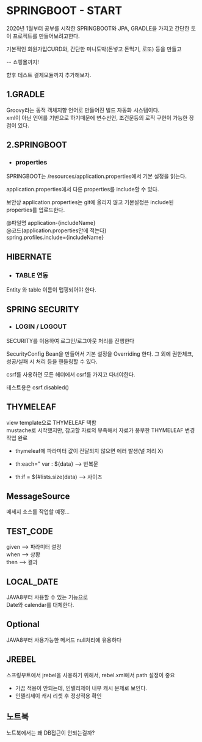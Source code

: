 SPRINGBOOT - START
===================
2020년 1월부터 공부를 시작한 SPRINGBOOT와 JPA, GRADLE을 가지고 간단한 토이 프로젝트를 만들어보려고한다.

기본적인 회원가입CURD와, 간단한 미니도박(돈넣고 돈먹기, 로또) 등을 만들고

 -- 쇼핑몰까지! 

향후 테스트 결제모듈까지 추가해보자.

1.GRADLE
------------------------------
Groovy라는 동적 객체지향 언어로 만들어진 빌드 자동화 시스템이다.  
xml이 아닌 언어를 기반으로 하기때문에 변수선언, 조건문등의 로직 구현이 가능한 장점이 있다.


2.SPRINGBOOT
------------------------------
+ ### properties
SPRINGBOOT는 /resources/application.properties에서 기본 설정을 읽는다.  
  
application.properties에서 다른 properties를 include할 수 있다.    
 
보안상 application.properties는 git에 올리지 않고 기본설정은 include된 properties를 업로드한다.  

@파일명 application-{includeName}  
@코드(application.properties안에 적는다)  
spring.profiles.include={includeName}

HIBERNATE
------------------------------
+ ### TABLE 연동
Entity 와 table 이름이 맵핑되어야 한다.

SPRING SECURITY
------------------------------
+ ### LOGIN / LOGOUT
SECURITY를 이용하여 로그인/로그아웃 처리를 진행한다
  
SecurityConfig Bean을 만들어서 기본 설정을 Overriding 한다.
그 외에 권한체크, 성공/실패 시 처리 등을 핸들링할 수 있다.
  
csrf를 사용하면 모든 헤더에서 csrf를 가지고 다녀야한다.

테스트용은 csrf.disabled() 

THYMELEAF
-----------------------------
view template으로 THYMELEAF 택함  
mustache로 시작했지만, 참고할 자료의 부족해서 자료가 풍부한 THYMELEAF 변경작업 완료

* thymeleaf에 파라미터 값이 전달되지 않으면 에러 발생(널 처리 X)


* th:each=" var : ${data} --> 반복문
* th:if = ${#lists.size(data) --> 사이즈

MessageSource
-----------------------------
메세지 소스를 작업할 예정...


TEST_CODE
-----------------------------
given --> 파라미터 설정  
when --> 상황  
then --> 결과

LOCAL_DATE
----------------------------
JAVA8부터 사용할 수 있는 기능으로  
Date와 calendar를 대체한다.

Optional
----------------------------
JAVA8부터 사용가능한 메서드
null처리에 유용하다


JREBEL
---------------------------
스프링부트에서 jrebel을 사용하기 위해서,
rebel.xml에서 path 설정이 중요

* 가끔 적용이 안되는데, 인텔리제이 내부 캐시 문제로 보인다.
* 인텔리제이 캐시 리셋 후 정상적용 확인

노트북
------------------------
노트북에서는 왜 DB접근이 안되는걸까?


